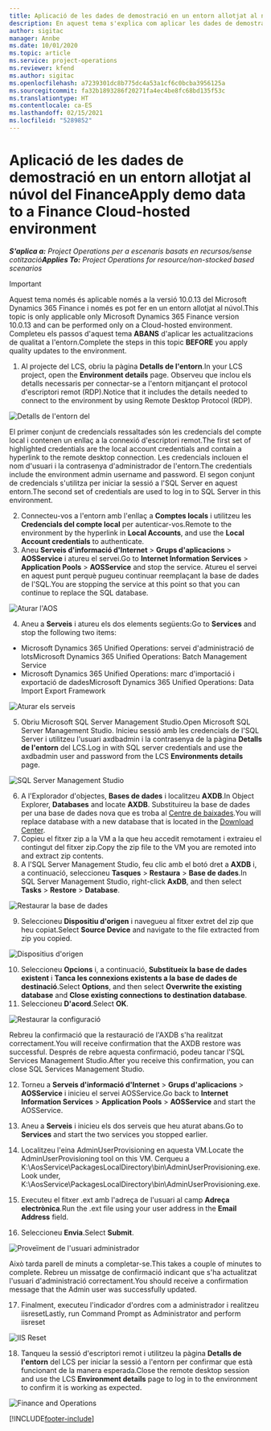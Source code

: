 ```yaml
---
title: Aplicació de les dades de demostració en un entorn allotjat al núvol del Finance
description: En aquest tema s'explica com aplicar les dades de demostració del Project Operations en un entorn del Dynamics 365 Finance allotjat al núvol.
author: sigitac
manager: Annbe
ms.date: 10/01/2020
ms.topic: article
ms.service: project-operations
ms.reviewer: kfend
ms.author: sigitac
ms.openlocfilehash: a7239301dc8b775dc4a53a1cf6c0bcba3956125a
ms.sourcegitcommit: fa32b1893286f20271fa4ec4be8fc68bd135f53c
ms.translationtype: HT
ms.contentlocale: ca-ES
ms.lasthandoff: 02/15/2021
ms.locfileid: "5289852"
---
```

# <a name="apply-demo-data-to-a-finance-cloud-hosted-environment"></a><span data-ttu-id="5e939-103">Aplicació de les dades de demostració en un entorn allotjat al núvol del Finance</span><span class="sxs-lookup"><span data-stu-id="5e939-103">Apply demo data to a Finance Cloud-hosted environment</span></span>

<span data-ttu-id="5e939-104">_**S'aplica a:** Project Operations per a escenaris basats en recursos/sense cotització_</span><span class="sxs-lookup"><span data-stu-id="5e939-104">_**Applies To:** Project Operations for resource/non-stocked based scenarios_</span></span>

> [!IMPORTANT]
> <span data-ttu-id="5e939-105">Aquest tema només és aplicable només a la versió 10.0.13 del Microsoft Dynamics 365 Finance i només es pot fer en un entorn allotjat al núvol.</span><span class="sxs-lookup"><span data-stu-id="5e939-105">This topic is only applicable only Microsoft Dynamics 365 Finance version 10.0.13 and can be performed only on a Cloud-hosted environment.</span></span> <span data-ttu-id="5e939-106">Completeu els passos d'aquest tema **ABANS** d'aplicar les actualitzacions de qualitat a l'entorn.</span><span class="sxs-lookup"><span data-stu-id="5e939-106">Complete the steps in this topic **BEFORE** you apply quality updates to the environment.</span></span>

1. <span data-ttu-id="5e939-107">Al projecte del LCS, obriu la pàgina **Detalls de l'entorn**.</span><span class="sxs-lookup"><span data-stu-id="5e939-107">In your LCS project, open the **Environment details** page.</span></span> <span data-ttu-id="5e939-108">Observeu que inclou els detalls necessaris per connectar-se a l'entorn mitjançant el protocol d'escriptori remot (RDP).</span><span class="sxs-lookup"><span data-stu-id="5e939-108">Notice that it includes the details needed to connect to the environment by using Remote Desktop Protocol (RDP).</span></span>

![Detalls de l'entorn del ](./media/1EnvironmentDetails.png)

<span data-ttu-id="5e939-110">El primer conjunt de credencials ressaltades són les credencials del compte local i contenen un enllaç a la connexió d'escriptori remot.</span><span class="sxs-lookup"><span data-stu-id="5e939-110">The first set of highlighted credentials are the local account credentials and contain a hyperlink to the remote desktop connection.</span></span> <span data-ttu-id="5e939-111">Les credencials inclouen el nom d'usuari i la contrasenya d'administrador de l'entorn.</span><span class="sxs-lookup"><span data-stu-id="5e939-111">The credentials include the environment admin username and password.</span></span> <span data-ttu-id="5e939-112">El segon conjunt de credencials s'utilitza per iniciar la sessió a l'SQL Server en aquest entorn.</span><span class="sxs-lookup"><span data-stu-id="5e939-112">The second set of credentials are used to log in to SQL Server in this environment.</span></span>

2. <span data-ttu-id="5e939-113">Connecteu-vos a l'entorn amb l'enllaç a **Comptes locals** i utilitzeu les **Credencials del compte local** per autenticar-vos.</span><span class="sxs-lookup"><span data-stu-id="5e939-113">Remote to the environment by the hyperlink in **Local Accounts**, and use the **Local Account credentials** to authenticate.</span></span>
3. <span data-ttu-id="5e939-114">Aneu **Serveis d'informació d'Internet** > **Grups d'aplicacions** > **AOSService** i atureu el servei.</span><span class="sxs-lookup"><span data-stu-id="5e939-114">Go to **Internet Information Services** > **Application Pools** > **AOSService** and stop the service.</span></span> <span data-ttu-id="5e939-115">Atureu el servei en aquest punt perquè pugueu continuar reemplaçant la base de dades de l'SQL.</span><span class="sxs-lookup"><span data-stu-id="5e939-115">You are stopping the service at this point so that you can continue to replace the SQL database.</span></span>

![Aturar l'AOS](./media/2StopAOS.png)

4. <span data-ttu-id="5e939-117">Aneu a **Serveis** i atureu els dos elements següents:</span><span class="sxs-lookup"><span data-stu-id="5e939-117">Go to **Services** and stop the following two items:</span></span>

- <span data-ttu-id="5e939-118">Microsoft Dynamics 365 Unified Operations: servei d'administració de lots</span><span class="sxs-lookup"><span data-stu-id="5e939-118">Microsoft Dynamics 365 Unified Operations: Batch Management Service</span></span>
- <span data-ttu-id="5e939-119">Microsoft Dynamics 365 Unified Operations: marc d'importació i exportació de dades</span><span class="sxs-lookup"><span data-stu-id="5e939-119">Microsoft Dynamics 365 Unified Operations: Data Import Export Framework</span></span>

![Aturar els serveis](./media/3StopServices.png)

5. <span data-ttu-id="5e939-121">Obriu Microsoft SQL Server Management Studio.</span><span class="sxs-lookup"><span data-stu-id="5e939-121">Open Microsoft SQL Server Management Studio.</span></span> <span data-ttu-id="5e939-122">Inicieu sessió amb les credencials de l'SQL Server i utilitzeu l'usuari axdbadmin i la contrasenya de la pàgina **Detalls de l'entorn** del LCS.</span><span class="sxs-lookup"><span data-stu-id="5e939-122">Log in with SQL server credentials and use the axdbadmin user and password from the LCS **Environments details** page.</span></span>

![SQL Server Management Studio](./media/4SSMS.png)

6. <span data-ttu-id="5e939-124">A l'Explorador d'objectes, **Bases de dades** i localitzeu **AXDB**.</span><span class="sxs-lookup"><span data-stu-id="5e939-124">In Object Explorer, **Databases** and locate **AXDB**.</span></span> <span data-ttu-id="5e939-125">Substituireu la base de dades per una base de dades nova que es troba al [Centre de baixades](https://download.microsoft.com/download/1/a/3/1a314bd2-b082-4a87-abdc-1ba26c92b63d/ProjOpsDemoDataFOGARelease.zip).</span><span class="sxs-lookup"><span data-stu-id="5e939-125">You will replace database with a new database that is located in the [Download Center](https://download.microsoft.com/download/1/a/3/1a314bd2-b082-4a87-abdc-1ba26c92b63d/ProjOpsDemoDataFOGARelease.zip).</span></span> 
7. <span data-ttu-id="5e939-126">Copieu el fitxer zip a la VM a la que heu accedit remotament i extraieu el contingut del fitxer zip.</span><span class="sxs-lookup"><span data-stu-id="5e939-126">Copy the zip file to the VM you are remoted into and extract zip contents.</span></span>
8. <span data-ttu-id="5e939-127">A l'SQL Server Management Studio, feu clic amb el botó dret a **AXDB** i, a continuació, seleccioneu **Tasques** > **Restaura** > **Base de dades**.</span><span class="sxs-lookup"><span data-stu-id="5e939-127">In SQL Server Management Studio, right-click **AxDB**, and then select **Tasks** > **Restore** > **Database**.</span></span>

![Restaurar la base de dades](./media/5RestoreDatabase.png)

9. <span data-ttu-id="5e939-129">Seleccioneu **Dispositiu d'origen** i navegueu al fitxer extret del zip que heu copiat.</span><span class="sxs-lookup"><span data-stu-id="5e939-129">Select **Source Device** and navigate to the file extracted from zip you copied.</span></span>

![Dispositius d'origen](./media/6SourceDevice.png)

10. <span data-ttu-id="5e939-131">Seleccioneu **Opcions** i, a continuació, **Substitueix la base de dades existent** i **Tanca les connexions existents a la base de dades de destinació**.</span><span class="sxs-lookup"><span data-stu-id="5e939-131">Select **Options**, and then select **Overwrite the existing database** and **Close existing connections to destination database**.</span></span> 
11. <span data-ttu-id="5e939-132">Seleccioneu **D'acord**.</span><span class="sxs-lookup"><span data-stu-id="5e939-132">Select **OK**.</span></span>

![Restaurar la configuració](./media/7RestoreSetting.png)

<span data-ttu-id="5e939-134">Rebreu la confirmació que la restauració de l'AXDB s'ha realitzat correctament.</span><span class="sxs-lookup"><span data-stu-id="5e939-134">You will receive confirmation that the AXDB restore was successful.</span></span> <span data-ttu-id="5e939-135">Després de rebre aquesta confirmació, podeu tancar l'SQL Services Management Studio.</span><span class="sxs-lookup"><span data-stu-id="5e939-135">After you receive this confirmation, you can close SQL Services Management Studio.</span></span>

12. <span data-ttu-id="5e939-136">Torneu a **Serveis d'informació d'Internet** > **Grups d'aplicacions** > **AOSService** i inicieu el servei AOSService.</span><span class="sxs-lookup"><span data-stu-id="5e939-136">Go back to **Internet Information Services** > **Application Pools** > **AOSService** and start the AOSService.</span></span>
13. <span data-ttu-id="5e939-137">Aneu a **Serveis** i inicieu els dos serveis que heu aturat abans.</span><span class="sxs-lookup"><span data-stu-id="5e939-137">Go to **Services** and start the two services you stopped earlier.</span></span>

14. <span data-ttu-id="5e939-138">Localitzeu l'eina AdminUserProvisioning en aquesta VM.</span><span class="sxs-lookup"><span data-stu-id="5e939-138">Locate the AdminUserProvisioning tool on this VM.</span></span> <span data-ttu-id="5e939-139">Cerqueu a K:\AosService\PackagesLocalDirectory\bin\AdminUserProvisioning.exe.</span><span class="sxs-lookup"><span data-stu-id="5e939-139">Look under, K:\AosService\PackagesLocalDirectory\bin\AdminUserProvisioning.exe.</span></span>
15. <span data-ttu-id="5e939-140">Executeu el fitxer .ext amb l'adreça de l'usuari al camp **Adreça electrònica**.</span><span class="sxs-lookup"><span data-stu-id="5e939-140">Run the .ext file using your user address in the **Email Address** field.</span></span> 
16. <span data-ttu-id="5e939-141">Seleccioneu **Envia**.</span><span class="sxs-lookup"><span data-stu-id="5e939-141">Select **Submit**.</span></span>

![Proveïment de l'usuari administrador](./media/8AdminUserProvisioning.png)

<span data-ttu-id="5e939-143">Això tarda parell de minuts a completar-se.</span><span class="sxs-lookup"><span data-stu-id="5e939-143">This takes a couple of minutes to complete.</span></span> <span data-ttu-id="5e939-144">Rebreu un missatge de confirmació indicant que s'ha actualitzat l'usuari d'administració correctament.</span><span class="sxs-lookup"><span data-stu-id="5e939-144">You should receive a confirmation message that the Admin user was successfully updated.</span></span>

17. <span data-ttu-id="5e939-145">Finalment, executeu l'indicador d'ordres com a administrador i realitzeu iisreset</span><span class="sxs-lookup"><span data-stu-id="5e939-145">Lastly, run Command Prompt as Administrator and perform iisreset</span></span>

![IIS Reset](./media/9IISReset.png)

18. <span data-ttu-id="5e939-147">Tanqueu la sessió d'escriptori remot i utilitzeu la pàgina **Detalls de l'entorn** del LCS per iniciar la sessió a l'entorn per confirmar que està funcionant de la manera esperada.</span><span class="sxs-lookup"><span data-stu-id="5e939-147">Close the remote desktop session and use the LCS **Environment details** page to log in to the environment to confirm it is working as expected.</span></span>

![Finance and Operations](./media/10FinanceAndOperations.png)


[!INCLUDE[footer-include](../includes/footer-banner.md)]